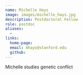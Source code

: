 ```yaml
---
name: Michelle Hays
image: images/michelle_hays.jpg
description: Postdoctoral Fellow
role: postdoc
aliases:
  - 
links:
  home-page: 
  email: mhays@stanford.edu
  github: 
---
```


Michelle studies genetic conflict

